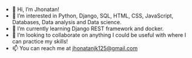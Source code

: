 - 👋 Hi, I’m Jhonatan!
- 👀 I’m interested in Python, Django, SQL, HTML, CSS, JavaScript, Databases, Data analysis and Data science.
- 🌱 I’m currently learning Django REST framework and docker.
- 💞️ I’m looking to collaborate on anything I could be useful with where I can practice my skills!
- 📫 You can reach me at jhonatanjk125@gmail.com

<!---
jhonatanjk125/jhonatanjk125 is a ✨ special ✨ repository because its `README.md` (this file) appears on your GitHub profile.
You can click the Preview link to take a look at your changes.
--->
